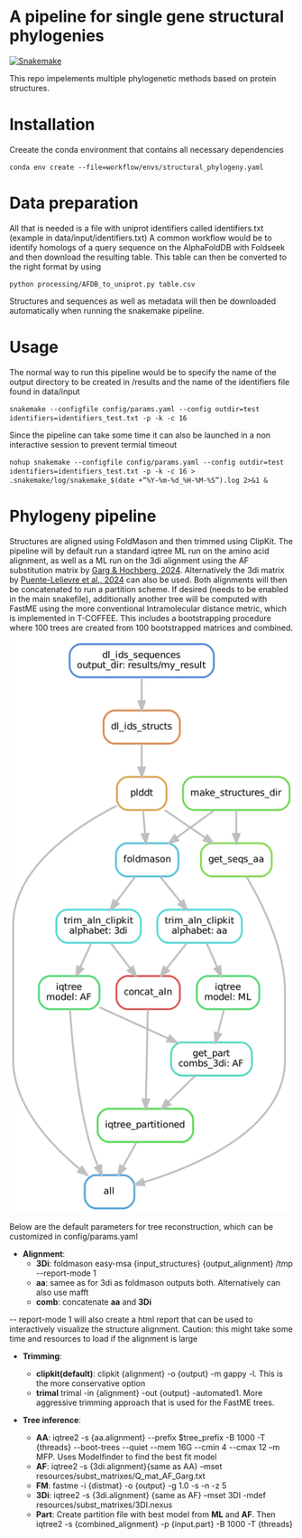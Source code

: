 # A pipeline for single gene structural phylogenies
[![Snakemake](https://img.shields.io/badge/snakemake-≥8-brightgreen.svg)](https://snakemake.github.io)

This repo impelements multiple phylogenetic methods based on protein structures. 

# Installation
Creeate the conda environment that contains all necessary dependencies

```
conda env create --file=workflow/envs/structural_phylogeny.yaml
```

# Data preparation

All that is needed is a file with uniprot identifiers called identifiers.txt (example in data/input/identifiers.txt)
A common workflow would be to identify homologs of a query sequence on the AlphaFoldDB with Foldseek and then download the resulting table.
This table can then be converted to the right format by using

```
python processing/AFDB_to_uniprot.py table.csv
```

Structures and sequences as well as metadata will then be downloaded automatically when running the snakemake pipeline.

# Usage

The normal way to run this pipeline would be to specify the name of the output directory to be created in /results and the name of the identifiers file found in data/input
```
snakemake --configfile config/params.yaml --config outdir=test identifiers=identifiers_test.txt -p -k -c 16
```

Since the pipeline can take some time it can also be launched in a non interactive session to prevent termial timeout

```
nohup snakemake --configfile config/params.yaml --config outdir=test identifiers=identifiers_test.txt -p -k -c 16 > .snakemake/log/snakemake_$(date +“%Y-%m-%d_%H-%M-%S”).log 2>&1 &
```

# Phylogeny pipeline

Structures are aligned using FoldMason and then trimmed using ClipKit. The pipeline will by default run a standard iqtree ML run on the amino acid alignment, as well as a ML run on the 3di alignment using the AF substitution matrix by [Garg & Hochberg, 2024](https://www.biorxiv.org/content/10.1101/2024.09.19.613819v3). Alternatively the 3di matrix by [Puente-Lelievre et al., 2024](https://www.biorxiv.org/content/10.1101/2023.12.12.571181v2) can also be used. Both alignments will then be concatenated to run a partition scheme. If desired (needs to be enabled in the main snakefile), additionally another tree will be computed with FastME using the more conventional Intramolecular distance metric, which is implemented in T-COFFEE. This includes a bootstrapping procedure where 100 trees are created from 100 bootstrapped matrices and combined. 

![Main snakemake pipeline](data/dag.png)

Below are the default parameters for tree reconstruction, which can be customized in config/params.yaml

* **Alignment**:
  	* **3Di**: foldmason easy-msa {input_structures} {output_alignment} /tmp --report-mode 1
	* **aa**: samee as for 3di as foldmason outputs both. Alternatively can also use mafft
	* **comb**: concatenate **aa** and **3Di**
 	
-- report-mode 1 will also create a html report that can be used to interactively visualize the structure alignment. Caution: this might take some time and resources to load if the alignment is large

* **Trimming**:
  	* **clipkit(default)**: clipkit {alignment} -o {output} -m gappy -l. This is the more conservative option
  	*  **trimal** trimal -in {alignment} -out {output} -automated1. More aggressive trimming approach that is used for the FastME trees.

* **Tree inference**:
	* **AA**: iqtree2 -s {aa.alignment} --prefix $tree_prefix -B 1000 -T {threads} --boot-trees --quiet --mem 16G --cmin 4 --cmax 12 –m MFP. Uses Modelfinder to find the best fit model
  	* **AF**: iqtree2 -s {3di.alignment}{same as AA} –mset resources/subst_matrixes/Q_mat_AF_Garg.txt
	* **FM**: fastme -i {distmat} -o {output} -g 1.0 -s -n -z 5
	* **3Di**: iqtree2 -s {3di.alignment} {same as AF} –mset 3DI -mdef resources/subst_matrixes/3DI.nexus
	* **Part**: Create partition file with best model from **ML** and **AF**. Then
		iqtree2 -s {combined_alignment} -p {input.part} -B 1000 -T {threads}
